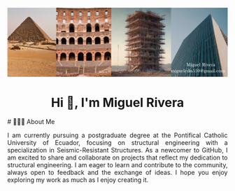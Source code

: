 ![Miguel Banner](https://github.com/MiguelRivera94/MiguelRivera94/blob/main/Collage.jpg)
<h1 align="center">Hi 👋, I'm Miguel Rivera</h1>
# 👨🏻‍💻 About Me

<p align="justify">
  I am currently pursuing a postgraduate degree at the Pontifical Catholic University of Ecuador, focusing on structural engineering with a specialization in Seismic-Resistant Structures. As a newcomer to GitHub, I am excited to share and collaborate on projects that reflect my dedication to structural engineering. I am eager to learn and contribute to the community, always open to feedback and the exchange of ideas. I hope you enjoy exploring my work as much as I enjoy creating it.
</p>
